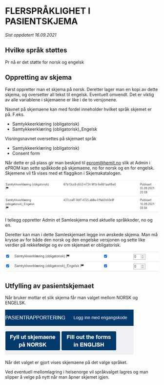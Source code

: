 # FLERSPRÅKLIGHET I PASIENTSKJEMA

*Sist oppdatert 16.09.2021*

## Hvilke språk støttes

Pr nå er det støtte for norsk og engelsk

## Oppretting av skjema

Først oppretter man et skjema på norsk. Deretter lager man en kopi av dette skjema, og oversetter all tekst til engelsk. Eventuelt omvendt.
Det er viktig av alle variablene i skjemaene er like i de to versjonene.

Navnet på skjemaene kan med fordel inneholder hvilket språk skjemet er på. F.eks. 
- Samtykkeerklæring (obligatorisk)
- Samtykkeerklæring (obligatorisk)_Engelsk

Visningsnavnet oversettes på skjemaet språk
- Samtykkeerklæring (obligatorisk)
- Consent form

Når dette er på plass gir man beskjed til eprom@hemit.no slik at Admin i ePROM kan sette spåkkode på skjemaene, no for norsk og en for engelsk.
Skjemene vil få vises med et flaggikon i Skjemakatalogen. 

![language](img/language1.png)

I tellegg oppretter Admin et Samleskjema med aktuelle språkkoder, no og en.

Deretter kan man i dette Samleskjemaet legge inn ønskede skjema. 
Man må krysse av for både den norsk og den engelske versjonen og sette like verdier på rekkeføelge og ev om skjemaet er obligatorisk.

![language2](img/language2.png)

## Utfylling av pasientskjemaet

Når bruker mottar et slik skjema får man valget mellom NORSK og ENGELSK.

![language4](img/language4.png)

Når det valget er gjort vises skjemaene på det valge språket.

Ved eventuell mellomlagring i helsenorge vil språkvalget lagres og man slipper å velge på nytt når man åpner skjemet igjen.
